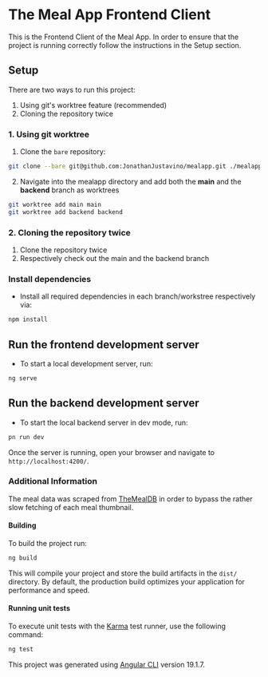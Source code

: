 # The Meal App Frontend Client

This is the Frontend Client of the Meal App. In order to ensure that the project is running correctly follow
the instructions in the Setup section.

## Setup

There are two ways to run this project:

1. Using git's worktree feature (recommended)
2. Cloning the repository twice

### 1. Using git worktree

1. Clone the `bare` repository:

```bash
git clone --bare git@github.com:JonathanJustavino/mealapp.git ./mealapp/.git/
```

2. Navigate into the mealapp directory and add both the __main__ and the __backend__ branch as worktrees

```bash
git worktree add main main
git worktree add backend backend
```

### 2. Cloning the repository twice

1. Clone the repository twice
2. Respectively check out the main and the backend branch

### Install dependencies

- Install all required dependencies in each branch/workstree respectively via:

```bash
npm install
```

## Run the frontend development server

- To start a local development server, run:

```bash
ng serve
```

## Run the backend development server

- To start the local backend server in dev mode, run:

```zsh
pn run dev
```

Once the server is running, open your browser and navigate to `http://localhost:4200/`.

### Additional Information

The meal data was scraped from [TheMealDB](https://www.themealdb.com/)
in order to bypass the rather slow fetching of each meal thumbnail.

#### Building

To build the project run:

```bash
ng build
```

This will compile your project and store the build artifacts in the `dist/` directory. By default, the production build optimizes your application for performance and speed.

#### Running unit tests

To execute unit tests with the [Karma](https://karma-runner.github.io) test runner, use the following command:

```bash
ng test
```

This project was generated using [Angular CLI](https://github.com/angular/angular-cli) version 19.1.7.
